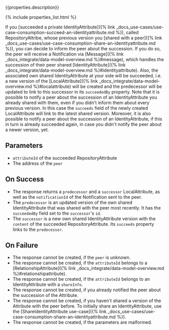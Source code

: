 {{properties.description}}

{% include properties_list.html %}

If you [succeeded a private IdentityAttribute]({% link _docs_use-cases/use-case-consumption-succeed-an-identityattribute.md %}), called RepositoryAttribe, whose previous version you [shared with a peer]({% link _docs_use-cases/use-case-consumption-share-an-identityattribute.md %}), you can decide to inform the peer about the succession.
If you do so, the peer will receive a Notification via [Message]({% link _docs_integrate/data-model-overview.md %}#message), which handles the succession of their peer shared [IdentityAttribute]({% link _docs_integrate/data-model-overview.md %}#identityattribute).
Also, the associated own shared IdentityAttribute at your side will be succeeded, i.e. a new version of the [LocalAttribute]({% link _docs_integrate/data-model-overview.md %}#localattribute) will be created and the predecessor will be updated to link to this successor in its `succeededBy` property.
Note that it is possible to notify a peer about the succession of an IdentityAttribute you already shared with them, even if you didn't inform them about every previous version.
In this case the `succeeds` field of the newly created LocalAttribute will link to the latest shared version.
Moreover, it is also possible to notify a peer about the succession of an IdentityAttribute, if this in turn is already succeeded again, in case you didn't notify the peer about a newer version, yet.

## Parameters

- `attributeId` of the succeeded RepositoryAttribute
- The address of the `peer`

## On Success

- The response returns a `predecessor` and a `successor` LocalAttribute, as well as the `notificationId` of the Notification sent to the peer.
- The `predecessor` is an updated version of the own shared IdentityAttribute that was shared with the peer most recently. It has the `succeededBy` field set to the `successor`'s `id`.
- The `successor` is a new own shared IdentityAttribute version with the `content` of the succeeded RepositoryAttribute. Its `succeeds` property links to the `predecessor`.

## On Failure

- The response cannot be created, if the `peer` is unknown.
- The response cannot be created, if the `attributeId` belongs to a [RelationshipAttribute]({% link _docs_integrate/data-model-overview.md %}#relationshipattribute).
- The response cannot be created, if the `attributeId` belongs to an IdentityAttribute with a `shareInfo`.
- The response cannot be created, if you already notified the peer about the succession of the Attribute.
- The response cannot be created, if you haven't shared a version of the Attribute with the peer before. To initially share an IdentityAttribute, use the [ShareIdentityAttribute use-case]({% link _docs_use-cases/use-case-consumption-share-an-identityattribute.md %}).
- The response cannot be created, if the parameters are malformed.
